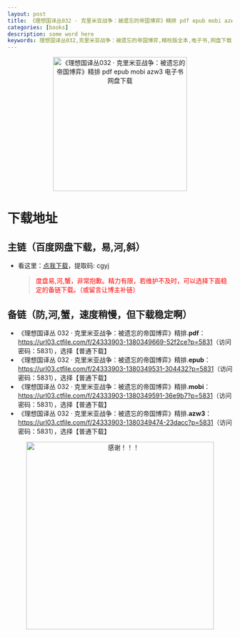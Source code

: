 ```yaml
---
layout: post
title: 《理想国译丛032 · 克里米亚战争：被遗忘的帝国博弈》精排 pdf epub mobi azw3 电子书网盘下载
categories: [books]
description: some word here
keywords: 理想国译丛032,克里米亚战争：被遗忘的帝国博弈,精校版全本,电子书,网盘下载
---
```


<div align="center"><img src="https://qweree.cn/wp-content/uploads/2024/10/li-xiang-guo-032.jpg" alt="《理想国译丛032 · 克里米亚战争：被遗忘的帝国博弈》精排 pdf epub mobi azw3 电子书网盘下载" width="300px" height="auto"></div>

# 下载地址

## 主链（百度网盘下载，易,河,斜）

- 看这里：[点我下载](https://pan.baidu.com/s/1iMXUbSbtZQZjDcqDmnWUyw?pwd=cgyj)，提取码: cgyj

  > <p style="color:red" >度盘易,河,蟹，非常抱歉。精力有限，若维护不及时，可以选择下面稳定的备链下载。（或留言让博主补链）</p>

## 备链（防,河,蟹，速度稍慢，但下载稳定啊）

- 《理想国译丛 032 · 克里米亚战争：被遗忘的帝国博弈》精排.**pdf**：<https://url03.ctfile.com/f/24333903-1380349669-52f2ce?p=5831>（访问密码：5831），选择【普通下载】
- 《理想国译丛 032 · 克里米亚战争：被遗忘的帝国博弈》精排.**epub**：<https://url03.ctfile.com/f/24333903-1380349531-304432?p=5831>（访问密码：5831），选择【普通下载】
- 《理想国译丛 032 · 克里米亚战争：被遗忘的帝国博弈》精排.**mobi**：<https://url03.ctfile.com/f/24333903-1380349591-36e9b7?p=5831>（访问密码：5831），选择【普通下载】
- 《理想国译丛 032 · 克里米亚战争：被遗忘的帝国博弈》精排.**azw3**：<https://url03.ctfile.com/f/24333903-1380349474-23dacc?p=5831>（访问密码：5831），选择【普通下载】

<div align="center"><img src="https://pic.imgdb.cn/item/661246bf68eb935713c7f81c.gif" alt="感谢！！！" width="420px" height="auto"/></div>
